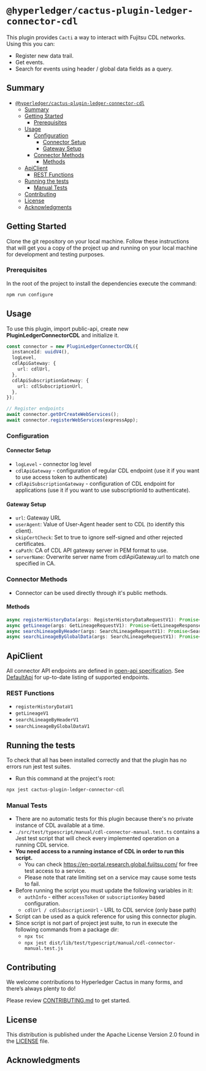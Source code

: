 # `@hyperledger/cactus-plugin-ledger-connector-cdl`

This plugin provides `Cacti` a way to interact with Fujitsu CDL networks. Using this you can:

- Register new data trail.
- Get events.
- Search for events using header / global data fields as a query.

## Summary

- [`@hyperledger/cactus-plugin-ledger-connector-cdl`](#hyperledgercactus-plugin-ledger-connector-cdl)
  - [Summary](#summary)
  - [Getting Started](#getting-started)
    - [Prerequisites](#prerequisites)
  - [Usage](#usage)
    - [Configuration](#configuration)
      - [Connector Setup](#connector-setup)
      - [Gateway Setup](#gateway-setup)
    - [Connector Methods](#connector-methods)
      - [Methods](#methods)
  - [ApiClient](#apiclient)
    - [REST Functions](#rest-functions)
  - [Running the tests](#running-the-tests)
    - [Manual Tests](#manual-tests)
  - [Contributing](#contributing)
  - [License](#license)
  - [Acknowledgments](#acknowledgments)

## Getting Started

Clone the git repository on your local machine. Follow these instructions that will get you a copy of the project up and running on
your local machine for development and testing purposes.

### Prerequisites

In the root of the project to install the dependencies execute the command:

```sh
npm run configure
```

## Usage

To use this plugin, import public-api, create new **PluginLedgerConnectorCDL** and initialize it.

```typescript
const connector = new PluginLedgerConnectorCDL({
  instanceId: uuidV4(),
  logLevel,
  cdlApiGateway: {
    url: cdlUrl,
  },
  cdlApiSubscriptionGateway: {
    url: cdlSubscriptionUrl,
  },
});

// Register endpoints
await connector.getOrCreateWebServices();
await connector.registerWebServices(expressApp);
```

### Configuration

#### Connector Setup

- `logLevel` - connector log level
- `cdlApiGateway` - configuration of regular CDL endpoint (use it if you want to use access token to authenticate)
- `cdlApiSubscriptionGateway` - configuration of CDL endpoint for applications (use it if you want to use subscriptionId to authenticate).

#### Gateway Setup

- `url`: Gateway URL
- `userAgent`: Value of User-Agent header sent to CDL (to identify this client).
- `skipCertCheck`: Set to true to ignore self-signed and other rejected certificates.
- `caPath`: CA of CDL API gateway server in PEM format to use.
- `serverName`: Overwrite server name from cdlApiGateway.url to match one specified in CA.

### Connector Methods

- Connector can be used directly through it's public methods.

#### Methods

```typescript
async registerHistoryData(args: RegisterHistoryDataRequestV1): Promise<RegisterHistoryDataV1Response>
async getLineage(args: GetLineageRequestV1): Promise<GetLineageResponseV1>
async searchLineageByHeader(args: SearchLineageRequestV1): Promise<SearchLineageResponseV1>
async searchLineageByGlobalData(args: SearchLineageRequestV1): Promise<SearchLineageResponseV1>
```

## ApiClient

All connector API endpoints are defined in [open-api specification](./src/main/json/openapi.json).
See [DefaultApi](./src/main/typescript/generated/openapi/typescript-axios/api.ts) for up-to-date listing of supported endpoints.

### REST Functions

- `registerHistoryDataV1`
- `getLineageV1`
- `searchLineageByHeaderV1`
- `searchLineageByGlobalDataV1`

## Running the tests

To check that all has been installed correctly and that the plugin has no errors run jest test suites.

- Run this command at the project's root:

```sh
npx jest cactus-plugin-ledger-connector-cdl
```

### Manual Tests

- There are no automatic tests for this plugin because there's no private instance of CDL available at a time.
- `./src/test/typescript/manual/cdl-connector-manual.test.ts` contains a Jest test script that will check every implemented operation on a running CDL service.
- **You need access to a running instance of CDL in order to run this script.**
  - You can check https://en-portal.research.global.fujitsu.com/ for free test access to a service.
  - Please note that rate limiting set on a service may cause some tests to fail.
- Before running the script you must update the following variables in it:
  - `authInfo` - either `accessToken` or `subscriptionKey` based configuration.
  - `cdlUrl / cdlSubscriptionUrl` - URL to CDL service (only base path)
- Script can be used as a quick reference for using this connector plugin.
- Since script is not part of project jest suite, to run in execute the following commands from a package dir:
  - `npx tsc`
  - `npx jest dist/lib/test/typescript/manual/cdl-connector-manual.test.js`

## Contributing

We welcome contributions to Hyperledger Cactus in many forms, and there’s always plenty to do!

Please review [CONTRIBUTING.md](../../CONTRIBUTING.md) to get started.

## License

This distribution is published under the Apache License Version 2.0 found in the [LICENSE](../../LICENSE) file.

## Acknowledgments

```

```
